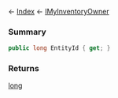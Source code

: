 ← [Index](Api-Index) ← [IMyInventoryOwner](VRage.Game.ModAPI.Ingame.IMyInventoryOwner)

### Summary

```csharp
public long EntityId { get; }
```

### Returns

[long](https://docs.microsoft.com/en-us/dotnet/api/system.int64?view=netframework-4.6)

